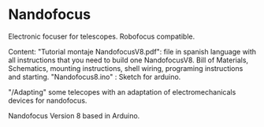 # Nandofocus
Electronic focuser for telescopes. Robofocus compatible.

Content:
 "Tutorial montaje NandofocusV8.pdf": file in spanish language with all instructions that you need to build one NandofocusV8. Bill of Materials, Schematics, mounting instructions, shell wiring, programing instructions and starting.
 "Nandofocus8.ino" : Sketch for arduino.
 
 "/Adapting" some telecopes with an adaptation of electromechanicals devices for nandofocus.
 
 Nandofocus Version 8 based in Arduino.

